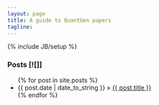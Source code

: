 ```yaml
---
layout: page
title: A guide to QuantGen papers
tagline: 
---
```

{% include JB/setup %}

### Posts [![]]

<ul class="posts">
  {% for post in site.posts %}
    <li><span>{{ post.date | date_to_string }}</span> &raquo; <a href="{{ BASE_PATH }}{{ post.url }}">{{ post.title }}</a></li>
  {% endfor %}
</ul>

